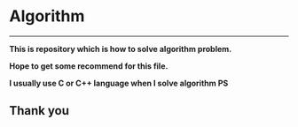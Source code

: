 # Algorithm
---
**This is repository which is how to solve algorithm problem.**

**Hope to get some recommend for this file.**

**I usually use C or C++ language when I solve algorithm PS**

**Thank you**
---
